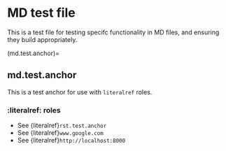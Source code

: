 # MD test file

This is a test file for testing specifc functionality in MD files, and ensuring they build appropriately.

(md.test.anchor)=
## md.test.anchor

This is a test anchor for use with `literalref` roles.


### :literalref: roles

* See {literalref}`rst.test.anchor`
* See {literalref}`www.google.com`
* See {literalref}`http://localhost:8000`
